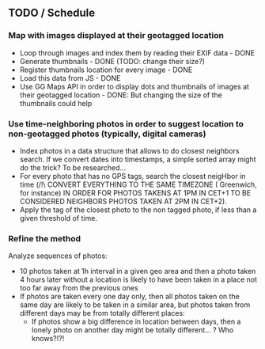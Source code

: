 ## TODO / Schedule

### Map with images displayed at their geotagged location

- Loop through images and index them by reading their EXIF data - DONE
- Generate thumbnails - DONE (TODO: change their size?)
- Register thumbnails location for every image - DONE
- Load this data from JS - DONE
- Use GG Maps API in order to display dots and thumbnails of images at their geotagged location - DONE: But changing the size
of the thumbnails could help


### Use time-neighboring photos in order to suggest location to non-geotagged photos (typically, digital cameras)

- Index photos in a data structure that allows to do closest neighbors search. If we convert dates into timestamps, a simple 
sorted array might do the trick? To be researched...
- For every photo that has no GPS tags, search the closest neigHbor in time (/!\ CONVERT EVERYTHING TO THE SAME TIMEZONE (
Greenwich, for instance) IN ORDER FOR PHOTOS TAKENS AT 1PM IN CET+1 TO BE CONSIDERED NEIGHBORS PHOTOS TAKEN AT 2PM IN CET+2).
- Apply the tag of the closest photo to the non tagged photo, if less than a given threshold of time. 


### Refine the method

Analyze sequences of photos: 
- 10 photos taken at 1h interval in a given geo area and then a photo taken 4 hours later 
without a location is likely to have been taken in a place not too far away from the previous ones
- If photos are taken every one day only, then all photos taken on the same day are likely to be taken in a similar area, but
photos taken from different days may be from totally different places:
    - If photos show a big difference in location between days, then a lonely photo on another day might be totally 
    different... ? Who knows?!?!
